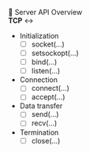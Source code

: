 :notebook: Server API Overview\
 **TCP** :left_right_arrow:
- Initialization
   - [ ] socket(...)
   - [ ] setsockopt(...)
   - [ ] bind(...)
   - [ ] listen(...)
- Connection
   - [ ] connect(...)
   - [ ] accept(...)
- Data transfer
   - [ ] send(...)
   - [ ] recv(...)
- Termination
   - [ ] close(...)
